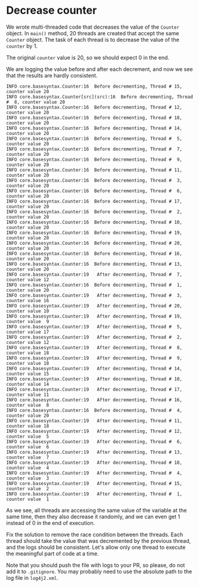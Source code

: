 # Decrease counter

We wrote multi-threaded code that decreases the value of the `Counter` object.
In `main()` method, 20 threads are created that accept the same `Counter` object.
The task of each thread is to decrease the value of the `counter` by 1.

The original `counter` value is 20, so we should expect 0 in the end.

We are logging the value before and after each decrement, and now we see that the results are hardly consistent.

```
INFO core.basesyntax.Counter:16  Before decrementing, Thread # 15, counter value 20
INFO core.basesyntax.Counter[src](src):16  Before decrementing, Thread #  8, counter value 20
INFO core.basesyntax.Counter:16  Before decrementing, Thread # 12, counter value 20
INFO core.basesyntax.Counter:16  Before decrementing, Thread # 18, counter value 20
INFO core.basesyntax.Counter:16  Before decrementing, Thread # 14, counter value 20
INFO core.basesyntax.Counter:16  Before decrementing, Thread #  5, counter value 20
INFO core.basesyntax.Counter:16  Before decrementing, Thread #  7, counter value 20
INFO core.basesyntax.Counter:16  Before decrementing, Thread #  9, counter value 20
INFO core.basesyntax.Counter:16  Before decrementing, Thread # 11, counter value 20
INFO core.basesyntax.Counter:16  Before decrementing, Thread #  3, counter value 20
INFO core.basesyntax.Counter:16  Before decrementing, Thread #  6, counter value 20
INFO core.basesyntax.Counter:16  Before decrementing, Thread # 17, counter value 20
INFO core.basesyntax.Counter:16  Before decrementing, Thread #  2, counter value 20
INFO core.basesyntax.Counter:16  Before decrementing, Thread # 10, counter value 20
INFO core.basesyntax.Counter:16  Before decrementing, Thread # 19, counter value 20
INFO core.basesyntax.Counter:16  Before decrementing, Thread # 20, counter value 20
INFO core.basesyntax.Counter:16  Before decrementing, Thread # 16, counter value 20
INFO core.basesyntax.Counter:16  Before decrementing, Thread # 13, counter value 20
INFO core.basesyntax.Counter:19   After decrementing, Thread #  7, counter value 12
INFO core.basesyntax.Counter:16  Before decrementing, Thread #  1, counter value 20
INFO core.basesyntax.Counter:19   After decrementing, Thread #  3, counter value 16
INFO core.basesyntax.Counter:19   After decrementing, Thread # 20, counter value 10
INFO core.basesyntax.Counter:19   After decrementing, Thread # 19, counter value  9
INFO core.basesyntax.Counter:19   After decrementing, Thread #  5, counter value 17
INFO core.basesyntax.Counter:19   After decrementing, Thread #  2, counter value 12
INFO core.basesyntax.Counter:19   After decrementing, Thread #  8, counter value 18
INFO core.basesyntax.Counter:19   After decrementing, Thread #  9, counter value 18
INFO core.basesyntax.Counter:19   After decrementing, Thread # 14, counter value 15
INFO core.basesyntax.Counter:19   After decrementing, Thread # 10, counter value 14
INFO core.basesyntax.Counter:19   After decrementing, Thread # 17, counter value 11
INFO core.basesyntax.Counter:19   After decrementing, Thread # 16, counter value  8
INFO core.basesyntax.Counter:16  Before decrementing, Thread #  4, counter value 20
INFO core.basesyntax.Counter:19   After decrementing, Thread # 11, counter value 18
INFO core.basesyntax.Counter:19   After decrementing, Thread # 12, counter value  5
INFO core.basesyntax.Counter:19   After decrementing, Thread #  6, counter value  6
INFO core.basesyntax.Counter:19   After decrementing, Thread # 13, counter value  7
INFO core.basesyntax.Counter:19   After decrementing, Thread # 18, counter value  4
INFO core.basesyntax.Counter:19   After decrementing, Thread #  4, counter value  3
INFO core.basesyntax.Counter:19   After decrementing, Thread # 15, counter value  2
INFO core.basesyntax.Counter:19   After decrementing, Thread #  1, counter value  1
```

As we see, all threads are accessing the same value of the variable at the same time, 
then they also decrease it randomly, and we can even get 1 instead of 0 in the end of execution.

Fix the solution to remove the race condition between the threads.
Each thread should take the value that was decremented by the previous thread, and the logs should be consistent.
Let's allow only one thread to execute the meaningful part of code at a time.

Note that you should push the file with logs to your PR, so please, do not add it to `.gitignore`.
You may probably need to use the absolute path to the log file in `log4j2.xml`.
